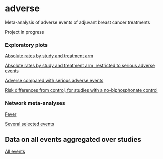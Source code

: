 # adverse

Meta-analysis of adverse events of adjuvant breast cancer treatments

Project in progress 

### Exploratory plots

[Absolute rates by study and treatment arm](https://chjackson.github.io/adverse/inst/doc/plot.html)

[Absolute rates by study and treatment arm, restricted to serious adverse events](https://chjackson.github.io/adverse/inst/doc/plotsae.html)

[Adverse compared with serious adverse events](https://chjackson.github.io/adverse/inst/doc/sae.html)

[Risk differences from control, for studies with a no-biphosphonate control](https://chjackson.github.io/adverse/inst/doc/trtvscon.html)

### Network meta-analyses

[Fever](https://chjackson.github.io/adverse/inst/doc/nmafever.html)

[Several selected events](https://chjackson.github.io/adverse/inst/doc/nmageneral.html)

## Data on all events aggregated over studies 

[All events](https://chjackson.github.io/adverse/inst/doc/nmaother.html)
